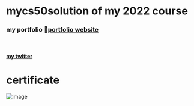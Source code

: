 # mycs50solution of my 2022 course 

 ### my portfolio 🔗<a href="https://ramgopal.dev/">portfolio website</a>

</br>

 #### <a href="https://twitter.com/ramgopalsiddh1/"> my twitter </a>

# certificate 

![image](https://github.com/ramgopalsiddh/mycs50solution2022/assets/82461166/6f23500c-62d1-4f1d-a7d1-13b6c7fa0fda)
